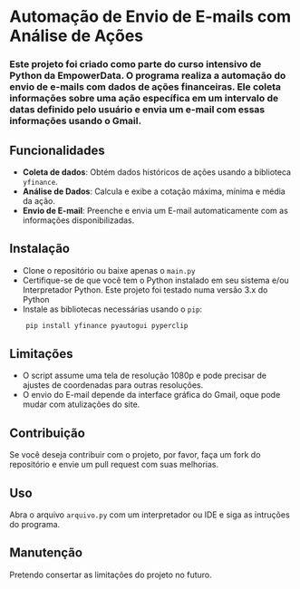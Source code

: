 # Automação de Envio de E-mails com Análise de Ações

### Este projeto foi criado como parte do curso intensivo de **Python** da **EmpowerData**. O programa realiza a automação do envio de e-mails com dados de ações financeiras. Ele coleta informações sobre uma ação específica em um intervalo de datas definido pelo usuário e envia um e-mail com essas informações usando o Gmail.

## Funcionalidades
- **Coleta de dados**: Obtém dados históricos de ações usando a biblioteca `yfinance`.
- **Análise de Dados**: Calcula e exibe a cotação máxima, mínima e média da ação.
- **Envio de E-mail**: Preenche e envia um E-mail automaticamente com as informações disponibilizadas. 


## Instalação
 - Clone o repositório ou baixe apenas o `main.py`
 - Certifique-se de que você tem o Python instalado em seu sistema e/ou
 Interpretador Python. Este projeto foi testado numa versão 3.x do Python
 - Instale as bibliotecas necessárias usando o `pip`:
```bash
    pip install yfinance pyautogui pyperclip
```

## Limitações
- O script assume uma tela de resolução 1080p e pode precisar de ajustes de coordenadas para outras resoluções.
- O envio do E-mail depende da interface gráfica do Gmail, oque pode mudar com atulizações do site.

## Contribuição
Se você deseja contribuir com o projeto, por favor, faça um fork do repositório e envie um pull request com suas melhorias.

## Uso
Abra o arquivo `arquivo.py` com um interpretador ou IDE e siga as intruções do programa.


## Manutenção
Pretendo consertar as limitações do projeto no futuro.